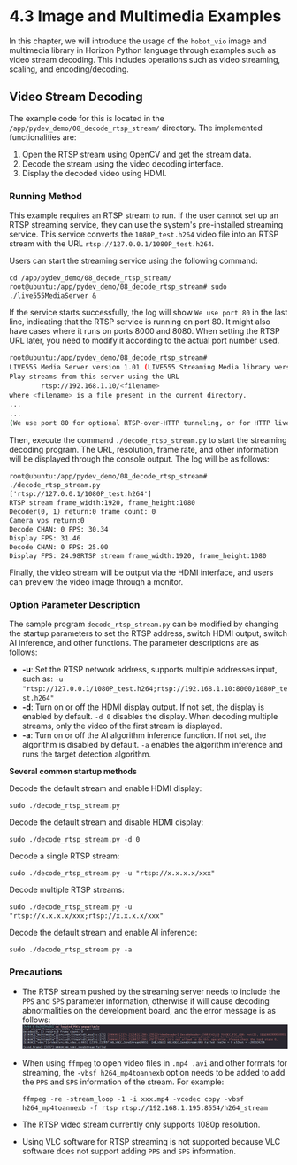 # 4.3 Image and Multimedia Examples

In this chapter, we will introduce the usage of the `hobot_vio` image and multimedia library in Horizon Python language through examples such as video stream decoding. This includes operations such as video streaming, scaling, and encoding/decoding.

## Video Stream Decoding

The example code for this is located in the `/app/pydev_demo/08_decode_rtsp_stream/` directory. The implemented functionalities are:

1. Open the RTSP stream using OpenCV and get the stream data.
2. Decode the stream using the video decoding interface.
3. Display the decoded video using HDMI.

### Running Method

This example requires an RTSP stream to run. If the user cannot set up an RTSP streaming service, they can use the system's pre-installed streaming service. This service converts the `1080P_test.h264` video file into an RTSP stream with the URL `rtsp://127.0.0.1/1080P_test.h264`.

Users can start the streaming service using the following command:

```
cd /app/pydev_demo/08_decode_rtsp_stream/
root@ubuntu:/app/pydev_demo/08_decode_rtsp_stream# sudo ./live555MediaServer &
```

If the service starts successfully, the log will show `We use port 80` in the last line, indicating that the RTSP service is running on port 80. It might also have cases where it runs on ports 8000 and 8080. When setting the RTSP URL later, you need to modify it according to the actual port number used.

```bash
root@ubuntu:/app/pydev_demo/08_decode_rtsp_stream# 
LIVE555 Media Server version 1.01 (LIVE555 Streaming Media library version 2020.07.09).
Play streams from this server using the URL
        rtsp://192.168.1.10/<filename>
where <filename> is a file present in the current directory.
...
...
(We use port 80 for optional RTSP-over-HTTP tunneling, or for HTTP live streaming (for indexed Transport Stream files only).)
```

Then, execute the command `./decode_rtsp_stream.py` to start the streaming decoding program. The URL, resolution, frame rate, and other information will be displayed through the console output. The log will be as follows:

```shell
root@ubuntu:/app/pydev_demo/08_decode_rtsp_stream# ./decode_rtsp_stream.py 
['rtsp://127.0.0.1/1080P_test.h264']
RTSP stream frame_width:1920, frame_height:1080
Decoder(0, 1) return:0 frame count: 0
Camera vps return:0
Decode CHAN: 0 FPS: 30.34
Display FPS: 31.46
Decode CHAN: 0 FPS: 25.00
Display FPS: 24.98RTSP stream frame_width:1920, frame_height:1080
```

Finally, the video stream will be output via the HDMI interface, and users can preview the video image through a monitor.

### Option Parameter Description

The sample program `decode_rtsp_stream.py` can be modified by changing the startup parameters to set the RTSP address, switch HDMI output, switch AI inference, and other functions. The parameter descriptions are as follows:

- **-u**: Set the RTSP network address, supports multiple addresses input, such as: `-u "rtsp://127.0.0.1/1080P_test.h264;rtsp://192.168.1.10:8000/1080P_test.h264"`
- **-d**: Turn on or off the HDMI display output. If not set, the display is enabled by default. `-d 0` disables the display. When decoding multiple streams, only the video of the first stream is displayed.
- **-a**: Turn on or off the AI algorithm inference function. If not set, the algorithm is disabled by default. `-a` enables the algorithm inference and runs the target detection algorithm.

**Several common startup methods**

Decode the default stream and enable HDMI display:
```
sudo ./decode_rtsp_stream.py
```
Decode the default stream and disable HDMI display:
```
sudo ./decode_rtsp_stream.py -d 0
```
Decode a single RTSP stream:
```
sudo ./decode_rtsp_stream.py -u "rtsp://x.x.x.x/xxx"
```
Decode multiple RTSP streams:
```
sudo ./decode_rtsp_stream.py -u "rtsp://x.x.x.x/xxx;rtsp://x.x.x.x/xxx"
```
Decode the default stream and enable AI inference:
```
sudo ./decode_rtsp_stream.py -a
```

### Precautions

- The RTSP stream pushed by the streaming server needs to include the `PPS` and `SPS` parameter information, otherwise it will cause decoding abnormalities on the development board, and the error message is as follows:
![image-20220728110439753](./image/pydev_vio_demo/image-20220728110439753.png)

- When using `ffmpeg` to open video files in `.mp4 .avi` and other formats for streaming, the `-vbsf h264_mp4toannexb` option needs to be added to add the `PPS` and `SPS` information of the stream. For example:

    ```
    ffmpeg -re -stream_loop -1 -i xxx.mp4 -vcodec copy -vbsf h264_mp4toannexb -f rtsp rtsp://192.168.1.195:8554/h264_stream
    ```

- The RTSP video stream currently only supports 1080p resolution.

- Using VLC software for RTSP streaming is not supported because VLC software does not support adding `PPS` and `SPS` information.